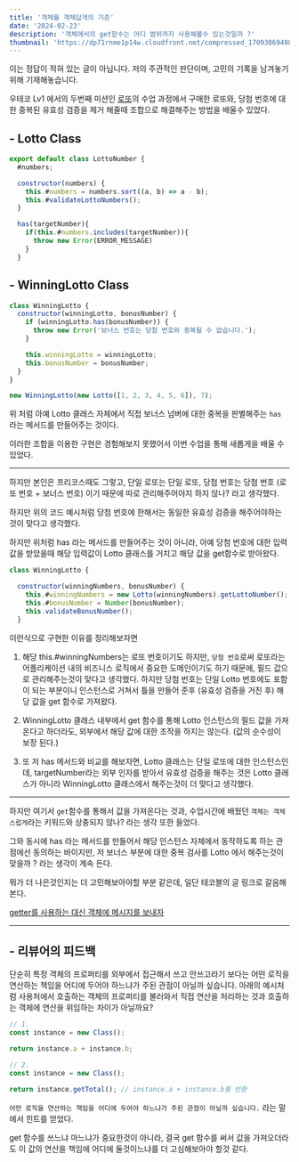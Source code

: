 ```yaml
---
title: '객체를 객체답게의 기준'
date: '2024-02-23'
description: '객체에서의 get함수는 어디 범위까지 사용해볼수 있는것일까 ?'
thumbnail: 'https://dp71rnme1p14w.cloudfront.net/compressed_1709306949879--.png'
---
```


이는 정답이 적혀 있는 글이 아닙니다. 저의 주관적인 판단이며, 고민의 기록을 남겨놓기 위해 기재해놓습니다.

우테코 Lv1 에서의 두번째 미션인 [로또](https://github.com/woowacourse/javascript-lotto)의 수업 과정에서 구매한 로또와, 당첨 번호에 대한 중복된 유효성 검증을 제거 해줄때 조합으로 해결해주는 방법을 배울수 있었다.

## - Lotto Class

```javascript
export default class LottoNumber {
  #numbers;

  constructor(numbers) {
    this.#numbers = numbers.sort((a, b) => a - b);
    this.#validateLottoNumbers();
  }

  has(targetNumber){
    if(this.#numbers.includes(targetNumber)){
      throw new Error(ERROR_MESSAGE)
    }
  }
```

## - WinningLotto Class

```javascript
class WinningLotto {
  constructor(winningLotto, bonusNumber) {
    if (winningLotto.has(bonusNumber)) {
      throw new Error('보너스 번호는 당첨 번호와 중복될 수 없습니다.');
    }

    this.winningLotto = winningLotto;
    this.bonusNumber = bonusNumber;
  }
}

new WinningLotto(new Lotto([1, 2, 3, 4, 5, 6]), 7);
```

위 처럼 아예 Lotto 클래스 자체에서 직접 보너스 넘버에 대한 중복을 판별해주는 `has` 라는 메서드를 만들어주는 것이다.

이러한 조합을 이용한 구현은 경험해보지 못했어서 이번 수업을 통해 새롭게을 배울 수 있었다.

---

하지만 본인은 프리코스때도 그렇고, 단일 로또는 단일 로또, 당첨 번호는 당첨 번호 (로또 번호 + 보너스 번호) 이기 때문에 따로 관리해주어야지 하지 않나? 라고 생각했다.

하지만 위의 코드 예시처럼 당첨 번호에 한해서는 동일한 유효성 검증을 해주어야하는 것이 맞다고 생각했다.

하지만 위처럼 has 라는 메서드를 만들어주는 것이 아니라, 아예 당첨 번호에 대한 입력값을 받았을때 해당 입력값이 Lotto 클래스를 거치고 해당 값을 get함수로 받아왔다.

```javascript
class WinningLotto {

  constructor(winningNumbers, bonusNumber) {
    this.#winningNumbers = new Lotto(winningNumbers).getLottoNumber();
    this.#bonusNumber = Number(bonusNumber);
    this.validateBonusNumber();
  }
```

이런식으로 구현한 이유를 정리해보자면

1.  해당 this.#winningNumbers는 로또 번호이기도 하지만, `당첨 번호`로써 로또라는 어플리케이션 내의 비즈니스 로직에서 중요한 도메인이기도 하기 때문에, 필드 값으로 관리해주는것이 맞다고 생각했다. 하지만 당첨 번호는 단일 Lotto 번호에도 포함이 되는 부분이니 인스턴스로 거쳐서 틀을 만들어 준후 (유효성 검증을 거친 후) 해당 값을 get 함수로 가져왔다.

2.  WinningLotto 클래스 내부에서 get 함수를 통해 Lotto 인스턴스의 필드 값을 가져온다고 하더라도, 외부에서 해당 값에 대한 조작을 하지는 않는다. (값의 순수성이 보장 된다.)

3.  또 저 has 메서드와 비교를 해보자면, Lotto 클래스는 단일 로또에 대한 인스턴스인데, targetNumber라는 외부 인자를 받아서 유효성 검증을 해주는 것은 Lotto 클래스가 아니라 WinningLotto 클래스에서 해주는것이 더 맞다고 생각했다.

---

하지만 여기서 `get`함수를 통해서 값을 가져온다는 것과, 수업시간에 배웠던 `객체는 객체스럽게`라는 키워드와 상충되지 않나? 라는 생각 또한 들었다.

그와 동시에 has 라는 메서드를 만들어서 해당 인스턴스 자체에서 동작하도록 하는 관점에선 동의하는 바이지만, 저 보너스 부분에 대한 중복 검사를 Lotto 에서 해주는것이 맞을까 ? 라는 생각이 계속 든다.

뭐가 더 나은것인지는 더 고민해보아야할 부분 같은데, 일단 테코블의 글 링크로 갈음해본다.

[getter를 사용하는 대신 객체에 메시지를 보내자](https://tecoble.techcourse.co.kr/post/2020-04-28-ask-instead-of-getter/)

---

## - 리뷰어의 피드백

단순히 특정 객체의 프로퍼티를 외부에서 접근해서 쓰고 안쓰고라기 보다는 어떤 로직을 연산하는 책임을 어디에 두어야 하느냐가 주된 관점이 아닐까 싶습니다. 아래의 예시처럼 사용처에서 호출하는 객체의 프로퍼티를 불러와서 직접 연산을 처리하는 것과 호출하는 객체에 연산을 위임하는 차이가 아닐까요?

```javascript
// 1.
const instance = new Class();

return instance.a + instance.b;

// 2.
const instance = new Class();

return instance.getTotal(); // instance.a + instance.b를 반환
```

`어떤 로직을 연산하는 책임을 어디에 두어야 하느냐가 주된 관점이 아닐까 싶습니다.` 라는 말에서 힌트를 얻었다.

get 함수를 쓰느냐 마느냐가 중요한것이 아니라, 결국 get 함수를 써서 값을 가져오더라도 이 값의 연산을 책임에 어디에 둘것이느냐를 더 고심해보아야 할것 같다.
